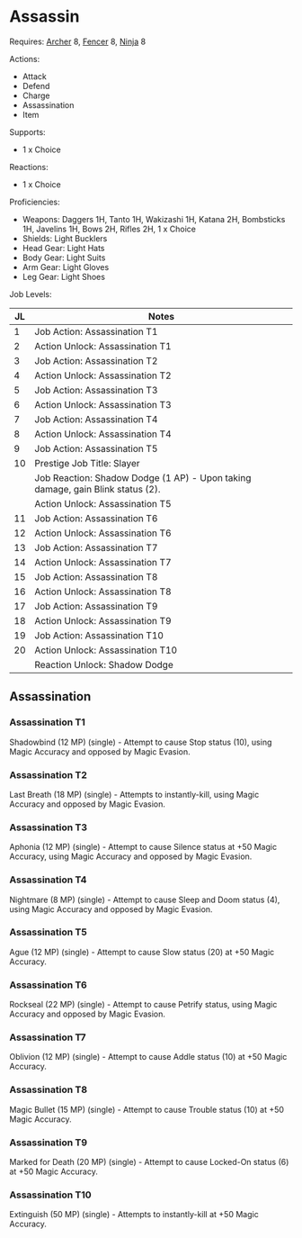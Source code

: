 # Assassin

Requires: [Archer](/Jobs/JobDetails/Archer.md) 8, [Fencer](/Jobs/JobDetails/Fencer.md) 8, [Ninja](/Jobs/JobDetails/Ninja.md) 8

Actions:

- Attack
- Defend
- Charge
- Assassination
- Item

Supports:

- 1 x Choice

Reactions:

- 1 x Choice

Proficiencies:

- Weapons: Daggers 1H, Tanto 1H, Wakizashi 1H, Katana 2H, Bombsticks 1H, Javelins 1H, Bows 2H, Rifles 2H, 1 x Choice
- Shields: Light Bucklers
- Head Gear: Light Hats
- Body Gear: Light Suits
- Arm Gear: Light Gloves
- Leg Gear: Light Shoes

Job Levels:

| JL | Notes |
| --- | --- |
| 1 | Job Action: Assassination T1
| 2 | Action Unlock: Assassination T1
| 3 | Job Action: Assassination T2
| 4 | Action Unlock: Assassination T2
| 5 | Job Action: Assassination T3
| 6 | Action Unlock: Assassination T3
| 7 | Job Action: Assassination T4
| 8 | Action Unlock: Assassination T4
| 9 | Job Action: Assassination T5
| 10 | Prestige Job Title: Slayer
|    | Job Reaction: Shadow Dodge (1 AP) - Upon taking damage, gain Blink status (2).
|    | Action Unlock: Assassination T5
| 11 | Job Action: Assassination T6
| 12 | Action Unlock: Assassination T6
| 13 | Job Action: Assassination T7
| 14 | Action Unlock: Assassination T7
| 15 | Job Action: Assassination T8
| 16 | Action Unlock: Assassination T8
| 17 | Job Action: Assassination T9
| 18 | Action Unlock: Assassination T9
| 19 | Job Action: Assassination T10
| 20 | Action Unlock: Assassination T10
|    | Reaction Unlock: Shadow Dodge

## Assassination

### Assassination T1

Shadowbind (12 MP) (single) - Attempt to cause Stop status (10), using Magic Accuracy and opposed by Magic Evasion.

### Assassination T2

Last Breath (18 MP) (single) - Attempts to instantly-kill, using Magic Accuracy and opposed by Magic Evasion.

### Assassination T3

Aphonia (12 MP) (single) - Attempt to cause Silence status at +50 Magic Accuracy, using Magic Accuracy and opposed by Magic Evasion.

### Assassination T4

Nightmare (8 MP) (single) - Attempt to cause Sleep and Doom status (4), using Magic Accuracy and opposed by Magic Evasion.

### Assassination T5

Ague (12 MP) (single) - Attempt to cause Slow status (20) at +50 Magic Accuracy.

### Assassination T6

Rockseal (22 MP) (single) - Attempt to cause Petrify status, using Magic Accuracy and opposed by Magic Evasion.

### Assassination T7

Oblivion (12 MP) (single) - Attempt to cause Addle status (10) at +50 Magic Accuracy.

### Assassination T8

Magic Bullet (15 MP) (single) - Attempt to cause Trouble status (10) at +50 Magic Accuracy.

### Assassination T9

Marked for Death (20 MP) (single) - Attempt to cause Locked-On status (6) at +50 Magic Accuracy.

### Assassination T10

Extinguish (50 MP) (single) - Attempts to instantly-kill at +50 Magic Accuracy.
